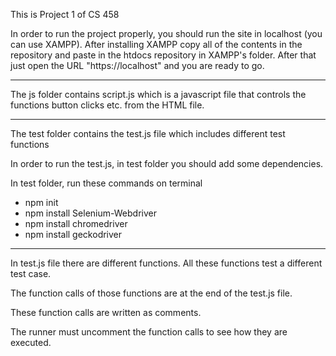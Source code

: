 This is Project 1 of CS 458

In order to run the project properly, you should run the site in localhost (you can use XAMPP). After installing XAMPP copy all of the contents in the repository and paste in the htdocs repository in XAMPP's folder. After that just open the URL "https://localhost" and you are ready to go.

--------------------------------------------------------------------------------

The js folder contains script.js which is a javascript file that controls the functions button clicks etc. from the HTML file.

--------------------------------------------------------------------------------

The test folder contains the test.js file which includes different test functions

In order to run the test.js, in test folder you should add some dependencies.

In test folder, run these commands on terminal
 - npm init
 - npm install Selenium-Webdriver
 - npm install chromedriver
 - npm install geckodriver

--------------------------------------------------------------------------------

In test.js file there are different functions. All these functions test a different test case.

The function calls of those functions are at the end of the test.js file.

These function calls are written as comments.

The runner must uncomment the function calls to see how they are executed.
